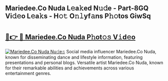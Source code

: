 ## Mariedee.Co Nuda L𝚎a𝚔ed N𝚞𝚍e - Part-8GQ Vi𝚍𝚎o L𝚎a𝚔s - H𝚘𝚝 O𝚗𝚕yf𝚊ns P𝚑𝚘tos GiwSq

# <h2><a href="http://kf0upbp.oniu.top/?m=Mariedee.Co+Nuda">🔗👉 🔴 Mariedee.Co Nuda P𝚑ot𝚘𝚜 V𝚒d𝚎o</a></h2>

[![Mariedee.Co Nuda Nu𝚍e𝚜](https://i.imgur.com/0qMVB7G.gif)](http://kf0upbp.oniu.top/?m=Mariedee.Co+Nuda)
Social media influencer Mariedee.Co Nuda, known for disseminating dance and lifestyle information, featuring presentations and personal blogs. Versatile artist Mariedee.Co Nuda, known for their remarkable abilities and achievements across various entertainment genres.  
